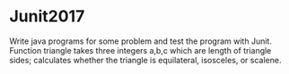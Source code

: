 # Junit2017
Write java programs for some problem and test the program with Junit.
Function triangle takes three integers a,b,c which are length of triangle sides; calculates whether the triangle is equilateral, isosceles, or scalene.
